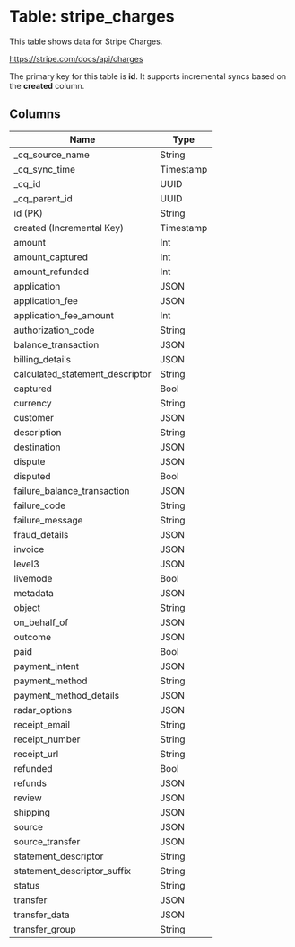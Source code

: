 # Table: stripe_charges

This table shows data for Stripe Charges.

https://stripe.com/docs/api/charges

The primary key for this table is **id**.
It supports incremental syncs based on the **created** column.

## Columns

| Name          | Type          |
| ------------- | ------------- |
|_cq_source_name|String|
|_cq_sync_time|Timestamp|
|_cq_id|UUID|
|_cq_parent_id|UUID|
|id (PK)|String|
|created (Incremental Key)|Timestamp|
|amount|Int|
|amount_captured|Int|
|amount_refunded|Int|
|application|JSON|
|application_fee|JSON|
|application_fee_amount|Int|
|authorization_code|String|
|balance_transaction|JSON|
|billing_details|JSON|
|calculated_statement_descriptor|String|
|captured|Bool|
|currency|String|
|customer|JSON|
|description|String|
|destination|JSON|
|dispute|JSON|
|disputed|Bool|
|failure_balance_transaction|JSON|
|failure_code|String|
|failure_message|String|
|fraud_details|JSON|
|invoice|JSON|
|level3|JSON|
|livemode|Bool|
|metadata|JSON|
|object|String|
|on_behalf_of|JSON|
|outcome|JSON|
|paid|Bool|
|payment_intent|JSON|
|payment_method|String|
|payment_method_details|JSON|
|radar_options|JSON|
|receipt_email|String|
|receipt_number|String|
|receipt_url|String|
|refunded|Bool|
|refunds|JSON|
|review|JSON|
|shipping|JSON|
|source|JSON|
|source_transfer|JSON|
|statement_descriptor|String|
|statement_descriptor_suffix|String|
|status|String|
|transfer|JSON|
|transfer_data|JSON|
|transfer_group|String|